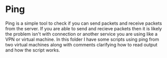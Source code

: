 # Ping
Ping is a simple tool to check if you can send packets and receive packets from the server. 
If you are able to send and recieve packets then it is likely the problem isn't with connection or another 
service you are using like a VPN or virtual machine. 
In this folder I have some scripts using ping from two virtual machines along with comments clarifying how to read output and how the script works.
